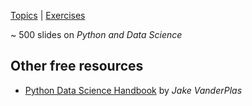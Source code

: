 [Topics](./python-and-data-science-all-collection-topics-en.html) | [Exercises](https://github.com/Joseph-knoebl/slides/tree/master/exercises)

~ 500 slides on _Python and Data Science_

<!-- CONTENT-BELOW -->

## Other free resources

- [Python Data Science Handbook](https://jakevdp.github.io/PythonDataScienceHandbook/) by _Jake VanderPlas_
